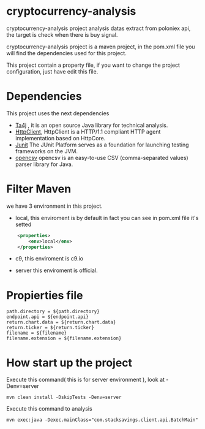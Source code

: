 # cryptocurrency-analysis

cryptocurrency-analysis project analysis datas extract from poloniex api, the target is check when there is buy signal.

cryptocurrency-analysis project is a maven project, in the pom.xml file you will find the dependencies used for this project.

This project contain a property file, if you want to change the project configuration, just have edit this file.

# Dependencies

This project uses the next dependencies
- [Ta4j](https://github.com/mdeverdelhan/ta4j) , it is an open source Java library for technical analysis.
- [HttpClient](http://hc.apache.org/httpclient-3.x/), HttpClient is a HTTP/1.1 compliant HTTP agent implementation based on HttpCore.
- [Junit](http://junit.org/junit5/) The JUnit Platform serves as a foundation for launching testing frameworks on the JVM.
- [opencsv](http://opencsv.sourceforge.net/) opencsv is an easy-to-use CSV (comma-separated values) parser library for Java. 

# Filter Maven

we have 3 environment in this project. 

- local, this enviroment is by default in fact you can see in pom.xml file it's setted 
```xml
	<properties>
		<env>local</env>
	</properties>
```
- c9, this enviroment is c9.io

- server this enviroment is official.


# Propierties file
```property
path.directory = ${path.directory}
endpoint.api = ${endpoint.api}
return.chart.data = ${return.chart.data}
return.ticker = ${return.ticker}
filename = ${filename}
filename.extension = ${filename.extension}
```

# How start up the project

Execute this command( this is for server environment ), look at -Denv=server

```linux
mvn clean install -DskipTests -Denv=server
```


Execute this command to analysis


```linux
mvn exec:java -Dexec.mainClass="com.stacksavings.client.api.BatchMain"
```


